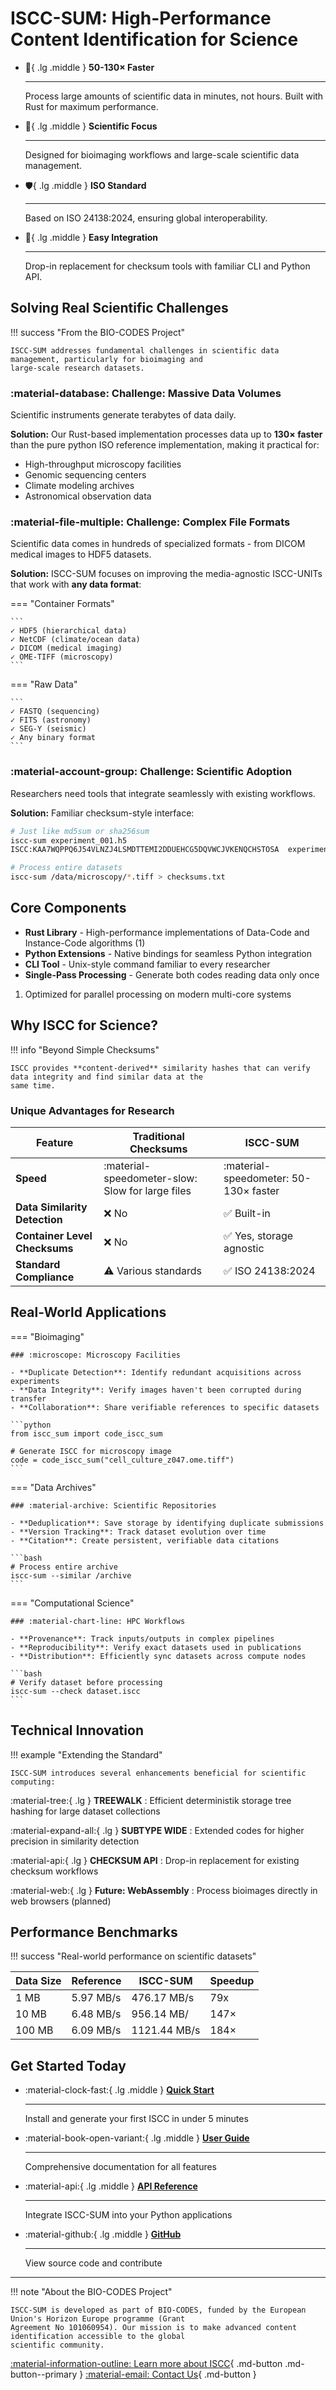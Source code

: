 # ISCC-SUM: High-Performance Content Identification for Science

<div class="grid cards" markdown>

- :rocket:{ .lg .middle } **50-130× Faster**

    ______________________________________________________________________

    Process large amounts of scientific data in minutes, not hours. Built with Rust for maximum performance.

- :microscope:{ .lg .middle } **Scientific Focus**

    ______________________________________________________________________

    Designed for bioimaging workflows and large-scale scientific data management.

- :shield:{ .lg .middle } **ISO Standard**

    ______________________________________________________________________

    Based on ISO 24138:2024, ensuring global interoperability.

- :wrench:{ .lg .middle } **Easy Integration**

    ______________________________________________________________________

    Drop-in replacement for checksum tools with familiar CLI and Python API.

</div>

## Solving Real Scientific Challenges

!!! success "From the BIO-CODES Project"

    ISCC-SUM addresses fundamental challenges in scientific data management, particularly for bioimaging and
    large-scale research datasets.

### :material-database: **Challenge: Massive Data Volumes**

Scientific instruments generate terabytes of data daily.

**Solution:** Our Rust-based implementation processes data up to **130× faster** than the pure python ISO
reference implementation, making it practical for:

- High-throughput microscopy facilities
- Genomic sequencing centers
- Climate modeling archives
- Astronomical observation data

### :material-file-multiple: **Challenge: Complex File Formats**

Scientific data comes in hundreds of specialized formats - from DICOM medical images to HDF5 datasets.

**Solution:** ISCC-SUM focuses on improving the media-agnostic ISCC-UNITs that work with **any data format**:

=== "Container Formats"

    ```
    ✓ HDF5 (hierarchical data)
    ✓ NetCDF (climate/ocean data)
    ✓ DICOM (medical imaging)
    ✓ OME-TIFF (microscopy)
    ```

=== "Raw Data"

    ```
    ✓ FASTQ (sequencing)
    ✓ FITS (astronomy)
    ✓ SEG-Y (seismic)
    ✓ Any binary format
    ```

### :material-account-group: **Challenge: Scientific Adoption**

Researchers need tools that integrate seamlessly with existing workflows.

**Solution:** Familiar checksum-style interface:

```bash
# Just like md5sum or sha256sum
iscc-sum experiment_001.h5
ISCC:KAA7WQPPQ6J54VLNZJ4LSMDTTEMI2DDUEHCG5DQVWCJVKENQCHSTOSA  experiment_001.h5

# Process entire datasets
iscc-sum /data/microscopy/*.tiff > checksums.txt
```

## Core Components

<div class="annotate" markdown>

- **Rust Library** - High-performance implementations of Data-Code and Instance-Code algorithms (1)
- **Python Extensions** - Native bindings for seamless Python integration
- **CLI Tool** - Unix-style command familiar to every researcher
- **Single-Pass Processing** - Generate both codes reading data only once

</div>

1. Optimized for parallel processing on modern multi-core systems

## Why ISCC for Science?

!!! info "Beyond Simple Checksums"

    ISCC provides **content-derived** similarity hashes that can verify data integrity and find similar data at the
    same time.

### Unique Advantages for Research

| Feature                       | Traditional Checksums                            | ISCC-SUM                                 |
| ----------------------------- | ------------------------------------------------ | ---------------------------------------- |
| **Speed**                     | :material-speedometer-slow: Slow for large files | :material-speedometer: 50-130× faster    |
| **Data Similarity Detection** | :x: No                                           | :white_check_mark: Built-in              |
| **Container Level Checksums** | :x: No                                           | :white_check_mark: Yes, storage agnostic |
| **Standard Compliance**       | :warning: Various standards                      | :white_check_mark: ISO 24138:2024        |

## Real-World Applications

=== "Bioimaging"

    ### :microscope: Microscopy Facilities

    - **Duplicate Detection**: Identify redundant acquisitions across experiments
    - **Data Integrity**: Verify images haven't been corrupted during transfer
    - **Collaboration**: Share verifiable references to specific datasets

    ```python
    from iscc_sum import code_iscc_sum

    # Generate ISCC for microscopy image
    code = code_iscc_sum("cell_culture_z047.ome.tiff")
    ```

=== "Data Archives"

    ### :material-archive: Scientific Repositories

    - **Deduplication**: Save storage by identifying duplicate submissions
    - **Version Tracking**: Track dataset evolution over time
    - **Citation**: Create persistent, verifiable data citations

    ```bash
    # Process entire archive
    iscc-sum --similar /archive
    ```

=== "Computational Science"

    ### :material-chart-line: HPC Workflows

    - **Provenance**: Track inputs/outputs in complex pipelines
    - **Reproducibility**: Verify exact datasets used in publications
    - **Distribution**: Efficiently sync datasets across compute nodes

    ```bash
    # Verify dataset before processing
    iscc-sum --check dataset.iscc
    ```

## Technical Innovation

!!! example "Extending the Standard"

    ISCC-SUM introduces several enhancements beneficial for scientific computing:

<div class="grid" markdown>

:material-tree:{ .lg } **TREEWALK** : Efficient deterministik storage tree hashing for large dataset collections

:material-expand-all:{ .lg } **SUBTYPE WIDE** : Extended codes for higher precision in similarity detection

:material-api:{ .lg } **CHECKSUM API** : Drop-in replacement for existing checksum workflows

:material-web:{ .lg } **Future: WebAssembly** : Process bioimages directly in web browsers (planned)

</div>

## Performance Benchmarks

!!! success "Real-world performance on scientific datasets"


Data Size    | Reference | ISCC-SUM     | Speedup
-------------|-------------|------------|---------
  1 MB        | 5.97 MB/s   | 476.17 MB/s  | 79x
 10 MB        | 6.48 MB/s   | 956.14 MB/   | 147×
100 MB       | 6.09 MB/s    | 1121.44 MB/s | 184×


## Get Started Today

<div class="grid cards" markdown>

- :material-clock-fast:{ .lg .middle } **[Quick Start](quickstart.md)**

    ______________________________________________________________________

    Install and generate your first ISCC in under 5 minutes

- :material-book-open-variant:{ .lg .middle } **[User Guide](user-guide.md)**

    ______________________________________________________________________

    Comprehensive documentation for all features

- :material-api:{ .lg .middle } **[API Reference](developers/api-reference.md)**

    ______________________________________________________________________

    Integrate ISCC-SUM into your Python applications

- :material-github:{ .lg .middle } **[GitHub](https://github.com/iscc/iscc-sum)**

    ______________________________________________________________________

    View source code and contribute

</div>

______________________________________________________________________

!!! note "About the BIO-CODES Project"

    ISCC-SUM is developed as part of BIO-CODES, funded by the European Union's Horizon Europe programme (Grant
    Agreement No 101060954). Our mission is to make advanced content identification accessible to the global
    scientific community.

[:material-information-outline: Learn more about ISCC](https://iscc.codes){ .md-button .md-button--primary }
[:material-email: Contact Us](mailto:info@iscc.codes){ .md-button }
